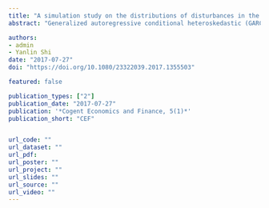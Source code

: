 ```yaml
---
title: "A simulation study on the distributions of disturbances in the GARCH model"
abstract: "Generalized autoregressive conditional heteroskedastic (GARCH) model is a standard approach to study the volatility behaviour of financial time series. The original specification of GARCH model is developed based on Normal distribution for the disturbances, which cannot accommodate fat-tailed properties commonly existing in financial time series. Consequently, the resulting estimates are not efficient. Traditionally, the Student’s t-distribution and General Error Distribution (GED) are used alternatively to solve this problem. However, a recent study points out that those alternative distributions lack stability under aggregation. This leaves the appropriate choice of the distribution of disturbances in the GARCH model still an open question. In this paper, we present the theoretical features and desirability of the tempered stable distribution. Further, we conduct a series of simulation studies to demonstrate that the GARCH model with this distribution consistently outperforms those with the Normal, Student-t and GED distributions. This result is robust with empirical evidence of the S&P 500 daily return. Therefore, we argue that the tempered stable distribution could be a widely useful tool for modelling the financial volatility in general contexts with a GARCH-type specification."

authors:
- admin
- Yanlin Shi
date: "2017-07-27"
doi: "https://doi.org/10.1080/23322039.2017.1355503"

featured: false

publication_types: ["2"]
publication_date: "2017-07-27"
publication: '*Cogent Economics and Finance, 5(1)*'
publication_short: "CEF"


url_code: ""
url_dataset: ""
url_pdf: 
url_poster: ""
url_project: ""
url_slides: ""
url_source: ""
url_video: ""
---
```


